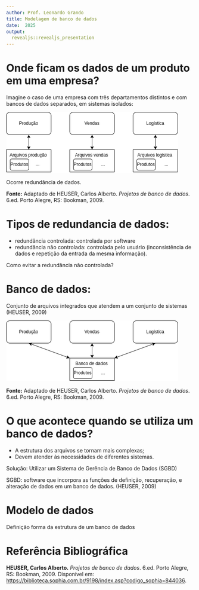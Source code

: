 ```yaml
---
author: Prof. Leonardo Grando
title: Modelagem de banco de dados
date:  2025
output: 
  revealjs::revealjs_presentation
---
```


# Onde ficam os dados de um produto em uma empresa?

Imagine o caso de uma empresa com três departamentos distintos e com bancos de dados separados, em sistemas isolados:

![Dados não compartilhados](imagem/MBD/001.png)

Ocorre redundância de dados.

**Fonte:** Adaptado de HEUSER, Carlos Alberto. *Projetos de banco de dados*. 6.ed. Porto Alegre, RS: Bookman, 2009.

# Tipos de redundancia de dados:

- redundância controlada: controlada por software
- redundância não controlada: controlada pelo usuário (inconsistência de  dados e repetição da entrada da mesma informação). 

Como evitar a redundância não controlada?

# Banco de dados:

Conjunto de arquivos integrados que atendem a um conjunto de sistemas (HEUSER, 2009)

![Banco de dados](imagem/MBD/002.png)

**Fonte:** Adaptado de HEUSER, Carlos Alberto. *Projetos de banco de dados*. 6.ed. Porto Alegre, RS: Bookman, 2009.


# O que acontece quando se utiliza um banco de dados?

- A estrutura dos arquivos se tornam mais complexas;
- Devem atender às necessidades de diferentes sistemas.

Solução: Utilizar um Sistema de Gerência de Banco de Dados (SGBD)

SGBD: software que incorpora as funções de definição, recuperação, e alteração de dados em um banco de dados. (HEUSER, 2009)

# Modelo de dados

Definição forma da estrutura de um banco de dados




# Referência Bibliográfica

**HEUSER, Carlos Alberto.** *Projetos de banco de dados*. 6.ed. Porto Alegre, RS: Bookman, 2009. Disponível em: https://biblioteca.sophia.com.br/9198/index.asp?codigo_sophia=844036.
